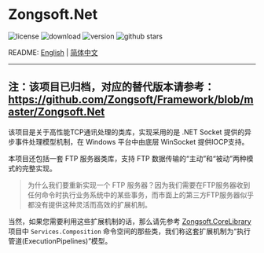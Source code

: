 # Zongsoft.Net

![license](https://img.shields.io/github/license/Zongsoft/Zongsoft.Net) ![download](https://img.shields.io/nuget/dt/Zongsoft.Net) ![version](https://img.shields.io/github/v/release/Zongsoft/Zongsoft.Net?include_prereleases) ![github stars](https://img.shields.io/github/stars/Zongsoft/Zongsoft.Net?style=social)

README: [English](https://github.com/Zongsoft/Zongsoft.Net/blob/master/README.md) | [简体中文](https://github.com/Zongsoft/Zongsoft.Net/blob/master/README-zh_CN.md)

-----
注：该项目已归档，对应的替代版本请参考：https://github.com/Zongsoft/Framework/blob/master/Zongsoft.Net
-----

该项目是关于高性能TCP通讯处理的类库，实现采用的是 .NET Socket 提供的异步事件处理模型机制，在 Windows 平台中由底层 WinSocket 提供IOCP支持。

本项目还包括一套 FTP 服务器类库，支持 FTP 数据传输的“主动”和“被动”两种模式的完整实现。
> 为什么我们要重新实现一个 FTP 服务器？因为我们需要在FTP服务器收到任何命令时执行业务系统中的某些事务，而市面上的第三方FTP服务器似乎都没有提供这种灵活而高效的扩展机制。

当然，如果您需要利用这些扩展机制的话，那么请先参考 [Zongsoft.CoreLibrary](https://github.com/Zongsoft/Zongsoft.CoreLibrary) 项目中 `Services.Composition` 命令空间的那些类，我们称这套扩展机制为“执行管道(ExecutionPipelines)”模型。
